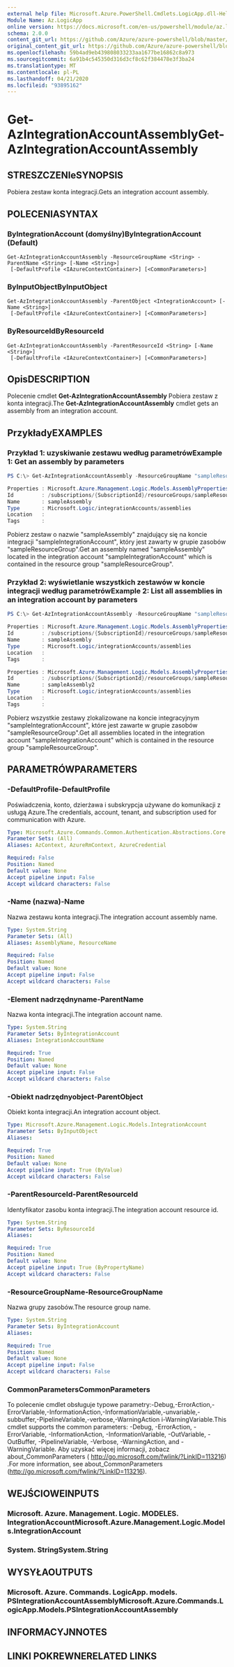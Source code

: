 ```yaml
---
external help file: Microsoft.Azure.PowerShell.Cmdlets.LogicApp.dll-Help.xml
Module Name: Az.LogicApp
online version: https://docs.microsoft.com/en-us/powershell/module/az.logicapp/get-azintegrationaccountassembly
schema: 2.0.0
content_git_url: https://github.com/Azure/azure-powershell/blob/master/src/LogicApp/LogicApp/help/Get-AzIntegrationAccountAssembly.md
original_content_git_url: https://github.com/Azure/azure-powershell/blob/master/src/LogicApp/LogicApp/help/Get-AzIntegrationAccountAssembly.md
ms.openlocfilehash: 59b4ad9eb439808033233aa1677be16862c8a973
ms.sourcegitcommit: 6a91b4c545350d316d3cf8c62f384478e3f3ba24
ms.translationtype: MT
ms.contentlocale: pl-PL
ms.lasthandoff: 04/21/2020
ms.locfileid: "93895162"
---
```

# <span data-ttu-id="a0636-101">Get-AzIntegrationAccountAssembly</span><span class="sxs-lookup"><span data-stu-id="a0636-101">Get-AzIntegrationAccountAssembly</span></span>

## <span data-ttu-id="a0636-102">STRESZCZENIe</span><span class="sxs-lookup"><span data-stu-id="a0636-102">SYNOPSIS</span></span>
<span data-ttu-id="a0636-103">Pobiera zestaw konta integracji.</span><span class="sxs-lookup"><span data-stu-id="a0636-103">Gets an integration account assembly.</span></span>

## <span data-ttu-id="a0636-104">POLECENIA</span><span class="sxs-lookup"><span data-stu-id="a0636-104">SYNTAX</span></span>

### <span data-ttu-id="a0636-105">ByIntegrationAccount (domyślny)</span><span class="sxs-lookup"><span data-stu-id="a0636-105">ByIntegrationAccount (Default)</span></span>
```
Get-AzIntegrationAccountAssembly -ResourceGroupName <String> -ParentName <String> [-Name <String>]
 [-DefaultProfile <IAzureContextContainer>] [<CommonParameters>]
```

### <span data-ttu-id="a0636-106">ByInputObject</span><span class="sxs-lookup"><span data-stu-id="a0636-106">ByInputObject</span></span>
```
Get-AzIntegrationAccountAssembly -ParentObject <IntegrationAccount> [-Name <String>]
 [-DefaultProfile <IAzureContextContainer>] [<CommonParameters>]
```

### <span data-ttu-id="a0636-107">ByResourceId</span><span class="sxs-lookup"><span data-stu-id="a0636-107">ByResourceId</span></span>
```
Get-AzIntegrationAccountAssembly -ParentResourceId <String> [-Name <String>]
 [-DefaultProfile <IAzureContextContainer>] [<CommonParameters>]
```

## <span data-ttu-id="a0636-108">Opis</span><span class="sxs-lookup"><span data-stu-id="a0636-108">DESCRIPTION</span></span>
<span data-ttu-id="a0636-109">Polecenie cmdlet **Get-AzIntegrationAccountAssembly** Pobiera zestaw z konta integracji.</span><span class="sxs-lookup"><span data-stu-id="a0636-109">The **Get-AzIntegrationAccountAssembly** cmdlet gets an assembly from an integration account.</span></span>

## <span data-ttu-id="a0636-110">Przykłady</span><span class="sxs-lookup"><span data-stu-id="a0636-110">EXAMPLES</span></span>

### <span data-ttu-id="a0636-111">Przykład 1: uzyskiwanie zestawu według parametrów</span><span class="sxs-lookup"><span data-stu-id="a0636-111">Example 1: Get an assembly by parameters</span></span>
```powershell
PS C:\> Get-AzIntegrationAccountAssembly -ResourceGroupName "sampleResourceGroup" -IntegrationAccountName "sampleIntegrationAccount" -AssemblyName "sampleAssembly"

Properties : Microsoft.Azure.Management.Logic.Models.AssemblyProperties
Id         : /subscriptions/{SubscriptionId}/resourceGroups/sampleResourceGroup/providers/Microsoft.Logic/integrationAccounts/sampleIntegrationAccount/assemblies/sampleAssembly
Name       : sampleAssembly
Type       : Microsoft.Logic/integrationAccounts/assemblies
Location   :
Tags       :

```

<span data-ttu-id="a0636-112">Pobierz zestaw o nazwie "sampleAssembly" znajdujący się na koncie integracji "sampleIntegrationAccount", który jest zawarty w grupie zasobów "sampleResourceGroup".</span><span class="sxs-lookup"><span data-stu-id="a0636-112">Get an assembly named "sampleAssembly" located in the integration account "sampleIntegrationAccount" which is contained in the resource group "sampleResourceGroup".</span></span>

### <span data-ttu-id="a0636-113">Przykład 2: wyświetlanie wszystkich zestawów w koncie integracji według parametrów</span><span class="sxs-lookup"><span data-stu-id="a0636-113">Example 2: List all assemblies in an integration account by parameters</span></span>
```powershell
PS C:\> Get-AzIntegrationAccountAssembly -ResourceGroupName "sampleResourceGroup" -IntegrationAccountName "sampleIntegrationAccount"

Properties : Microsoft.Azure.Management.Logic.Models.AssemblyProperties
Id         : /subscriptions/{SubscriptionId}/resourceGroups/sampleResourceGroup/providers/Microsoft.Logic/integrationAccounts/sampleIntegrationAccount/assemblies/sampleAssembly
Name       : sampleAssembly
Type       : Microsoft.Logic/integrationAccounts/assemblies
Location   :
Tags       :

Properties : Microsoft.Azure.Management.Logic.Models.AssemblyProperties
Id         : /subscriptions/{SubscriptionId}/resourceGroups/sampleResourceGroup/providers/Microsoft.Logic/integrationAccounts/sampleIntegrationAccount/assemblies/sampleAssembly2
Name       : sampleAssembly2
Type       : Microsoft.Logic/integrationAccounts/assemblies
Location   :
Tags       :

```

<span data-ttu-id="a0636-114">Pobierz wszystkie zestawy zlokalizowane na koncie integracyjnym "sampleIntegrationAccount", które jest zawarte w grupie zasobów "sampleResourceGroup".</span><span class="sxs-lookup"><span data-stu-id="a0636-114">Get all assemblies located in the integration account "sampleIntegrationAccount" which is contained in the resource group "sampleResourceGroup".</span></span>

## <span data-ttu-id="a0636-115">PARAMETRÓW</span><span class="sxs-lookup"><span data-stu-id="a0636-115">PARAMETERS</span></span>

### <span data-ttu-id="a0636-116">-DefaultProfile</span><span class="sxs-lookup"><span data-stu-id="a0636-116">-DefaultProfile</span></span>
<span data-ttu-id="a0636-117">Poświadczenia, konto, dzierżawa i subskrypcja używane do komunikacji z usługą Azure.</span><span class="sxs-lookup"><span data-stu-id="a0636-117">The credentials, account, tenant, and subscription used for communication with Azure.</span></span>

```yaml
Type: Microsoft.Azure.Commands.Common.Authentication.Abstractions.Core.IAzureContextContainer
Parameter Sets: (All)
Aliases: AzContext, AzureRmContext, AzureCredential

Required: False
Position: Named
Default value: None
Accept pipeline input: False
Accept wildcard characters: False
```

### <span data-ttu-id="a0636-118">-Name (nazwa)</span><span class="sxs-lookup"><span data-stu-id="a0636-118">-Name</span></span>
<span data-ttu-id="a0636-119">Nazwa zestawu konta integracji.</span><span class="sxs-lookup"><span data-stu-id="a0636-119">The integration account assembly name.</span></span>

```yaml
Type: System.String
Parameter Sets: (All)
Aliases: AssemblyName, ResourceName

Required: False
Position: Named
Default value: None
Accept pipeline input: False
Accept wildcard characters: False
```

### <span data-ttu-id="a0636-120">-Element nadrzędnyname</span><span class="sxs-lookup"><span data-stu-id="a0636-120">-ParentName</span></span>
<span data-ttu-id="a0636-121">Nazwa konta integracji.</span><span class="sxs-lookup"><span data-stu-id="a0636-121">The integration account name.</span></span>

```yaml
Type: System.String
Parameter Sets: ByIntegrationAccount
Aliases: IntegrationAccountName

Required: True
Position: Named
Default value: None
Accept pipeline input: False
Accept wildcard characters: False
```

### <span data-ttu-id="a0636-122">-Obiekt nadrzędnyobject</span><span class="sxs-lookup"><span data-stu-id="a0636-122">-ParentObject</span></span>
<span data-ttu-id="a0636-123">Obiekt konta integracji.</span><span class="sxs-lookup"><span data-stu-id="a0636-123">An integration account object.</span></span>

```yaml
Type: Microsoft.Azure.Management.Logic.Models.IntegrationAccount
Parameter Sets: ByInputObject
Aliases:

Required: True
Position: Named
Default value: None
Accept pipeline input: True (ByValue)
Accept wildcard characters: False
```

### <span data-ttu-id="a0636-124">-ParentResourceId</span><span class="sxs-lookup"><span data-stu-id="a0636-124">-ParentResourceId</span></span>
<span data-ttu-id="a0636-125">Identyfikator zasobu konta integracji.</span><span class="sxs-lookup"><span data-stu-id="a0636-125">The integration account resource id.</span></span>

```yaml
Type: System.String
Parameter Sets: ByResourceId
Aliases:

Required: True
Position: Named
Default value: None
Accept pipeline input: True (ByPropertyName)
Accept wildcard characters: False
```

### <span data-ttu-id="a0636-126">-ResourceGroupName</span><span class="sxs-lookup"><span data-stu-id="a0636-126">-ResourceGroupName</span></span>
<span data-ttu-id="a0636-127">Nazwa grupy zasobów.</span><span class="sxs-lookup"><span data-stu-id="a0636-127">The resource group name.</span></span>

```yaml
Type: System.String
Parameter Sets: ByIntegrationAccount
Aliases:

Required: True
Position: Named
Default value: None
Accept pipeline input: False
Accept wildcard characters: False
```

### <span data-ttu-id="a0636-128">CommonParameters</span><span class="sxs-lookup"><span data-stu-id="a0636-128">CommonParameters</span></span>
<span data-ttu-id="a0636-129">To polecenie cmdlet obsługuje typowe parametry:-Debug,-ErrorAction,-ErrorVariable,-InformationAction,-InformationVariable,-unvariable,-subbuffer,-PipelineVariable,-verbose,-WarningAction i-WarningVariable.</span><span class="sxs-lookup"><span data-stu-id="a0636-129">This cmdlet supports the common parameters: -Debug, -ErrorAction, -ErrorVariable, -InformationAction, -InformationVariable, -OutVariable, -OutBuffer, -PipelineVariable, -Verbose, -WarningAction, and -WarningVariable.</span></span> <span data-ttu-id="a0636-130">Aby uzyskać więcej informacji, zobacz about_CommonParameters ( http://go.microsoft.com/fwlink/?LinkID=113216) .</span><span class="sxs-lookup"><span data-stu-id="a0636-130">For more information, see about_CommonParameters (http://go.microsoft.com/fwlink/?LinkID=113216).</span></span>

## <span data-ttu-id="a0636-131">WEJŚCIOWE</span><span class="sxs-lookup"><span data-stu-id="a0636-131">INPUTS</span></span>

### <span data-ttu-id="a0636-132">Microsoft. Azure. Management. Logic. MODELES. IntegrationAccount</span><span class="sxs-lookup"><span data-stu-id="a0636-132">Microsoft.Azure.Management.Logic.Models.IntegrationAccount</span></span>

### <span data-ttu-id="a0636-133">System. String</span><span class="sxs-lookup"><span data-stu-id="a0636-133">System.String</span></span>

## <span data-ttu-id="a0636-134">WYSYŁA</span><span class="sxs-lookup"><span data-stu-id="a0636-134">OUTPUTS</span></span>

### <span data-ttu-id="a0636-135">Microsoft. Azure. Commands. LogicApp. models. PSIntegrationAccountAssembly</span><span class="sxs-lookup"><span data-stu-id="a0636-135">Microsoft.Azure.Commands.LogicApp.Models.PSIntegrationAccountAssembly</span></span>

## <span data-ttu-id="a0636-136">INFORMACYJN</span><span class="sxs-lookup"><span data-stu-id="a0636-136">NOTES</span></span>

## <span data-ttu-id="a0636-137">LINKI POKREWNE</span><span class="sxs-lookup"><span data-stu-id="a0636-137">RELATED LINKS</span></span>

